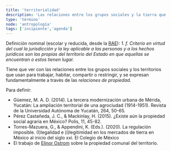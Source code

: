 ```yaml
---
title: 'territorialidad'
description: 'Las relaciones entre los grupos sociales y la tierra que comparten, sobre todo para el trabajo agrícola, pero también para el habitacional, el común y lo privado'
type: 'término'
node: 'antropología'
tags: ['incipiente','agenda']
---
```


Definición nominal (escolar y reducida, desde la [RAE](https://dle.rae.es/territorialidad?m=form)): *1. f. Criterio en virtud del cual la jurisdicción y la ley aplicable a las personas y a los hechos jurídicos son las propias del territorio del Estado en que aquellas se encuentran o estos tienen lugar.*

Tiene que ver con las relaciones entre los grupos sociales y los territorios que usan para trabajar, habitar, compartir o restringir, y se expresan fundamentalmente a través de las *relaciones de propiedad*.

Para definir:

- Güemez, M. A. D. (2014). La tercera modernización urbana de Mérida, Yucatán: La ampliación territorial de una agrociudad (1914-1951). Revista de la Universidad Autónoma de Yucatán, 264, 50-65.
- Pérez Castañeda, J. C., & Mackinlay, H. (2015). ¿Existe aún la propiedad social agraria en México? Polis, 11, 45-82.
- Torres-Mazuera, G., & Appendini, K. (Eds.). (2020). La regulación imposible. (I)legalidad e (i)legitimidad en los mercados   de tierra en México al inicio del siglo xxi. El Colegio de México
- El trabajo de [Elinor Ostrom](https://es.wikipedia.org/wiki/Elinor_Ostrom) sobre la propiedad comunal del territorio.